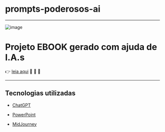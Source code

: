 # prompts-poderosos-ai

--------------------------------------------

![image](https://github.com/FabioAgroTechnology/prompts-poderosos-ai/assets/86381956/96e30a42-84bb-4dad-be1a-26ed5f6ccd78)

# Projeto EBOOK gerado com ajuda de I.A.s #

👉 [leia aqui](https://github.com/FabioAgroTechnology/prompts-poderosos-ai/blob/main/Ebook%20-%20AI.pdf) 📗 📕 📘


-------------------------

## Tecnologias utilizadas ##

* [ChatGPT](https://chat.openai.com/)

* [PowerPoint](https://www.microsoft.com/en/microsoft-365/powerpoint?market=af)

* [MidJourney](https://www.midjourney.com/showcase)





